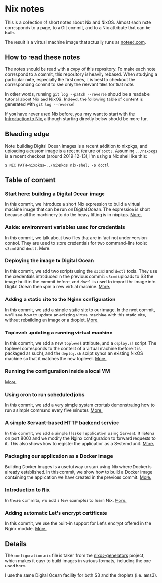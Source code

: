 # Nix notes

This is a collection of short notes about Nix and NixOS. Almost each note
corresponds to a page, to a Git commit, and to a Nix attribute that can be
built.

The result is a virtual machine image that actually runs as
[noteed.com](https://noteed.com).


## How to read these notes

The notes should be read with a copy of this repository. To make each note
correspond to a commit, this repository is heavily rebased. When studying a
particular note, especially the first ones, it is best to checkout the
corresponding commit to see only the relevant files for that note.

In other words, running `git log --patch --reverse` should be a readable
tutorial about Nix and NixOS. Indeed, the following table of content is
generated with `git log --reverse`!

If you have never used Nix before, you may want to start with the [Introduction
to Nix](site/intro/index.md), although starting directly below should be more
fun.


## Bleeding edge

Note: building Digital Ocean images is a recent addition to nixpkgs, and
uploading a custom image is a recent feature of `doctl`. Assuming `../nixpkgs`
is a recent checkout (around 2019-12-13), I'm using a Nix shell like this:

```
$ NIX_PATH=nixpkgs=../nixpkgs nix-shell -p doctl
```


## Table of content


### Start here: building a Digital Ocean image

In this commit, we introduce a short Nix expression to build a virtual machine
image that can be run on Digital Ocean. The expression is short because all the
machinery to do the heavy lifting is in nixpkgs. [More.](site/image.md)


### Aside: environment variables used for credentials

In this commit, we talk about two files that are in fact not under version-control.
They are used to store credentials for two command-line tools: `s3cmd` and `doctl`.
[More.](site/credentials.md)


### Deploying the image to Digital Ocean

In this commit, we add two scripts using the `s3cmd` and `doctl` tools. They
use the credentials introduced in the previous commit: `s3cmd` uploads to S3
the image built in the commit before, and `doctl` is used to import the image
into Digital Ocean then spin a new virtual machine. [More.](site/deploying.md)


### Adding a static site to the Nginx configuration

In this commit, we add a simple static site to our image. In the next commit,
we'll see how to update an existing virtual machine with this static site,
without rebuilding an image or a droplet. [More.](site/site.md)


### Toplevel: updating a running virtual machine

In this commit, we add a new `toplevel` attribute, and a `deploy.sh` script.
The toplevel corresponds to the content of a virtual machine (before it is
packaged as such), and the `deploy.sh` script syncs an existing NixOS machine
so that it matches the new toplevel. [More.](site/toplevel.md)


### Running the configuration inside a local VM

[More.](site/runvm.md)


### Using cron to run scheduled jobs

In this commit, we add a very simple system crontab demonstrating how to run a
simple command every five minutes. [More.](site/cron.md)


### A simple Servant-based HTTP backend service

In this commit, we add a simple Haskell application using Servant. It listens
on port 8000 and we modify the Nginx configuration to forward requests to it.
This also shows how to register the application as a Systemd unit.
[More.](site/app.md)


### Packaging our application as a Docker image

Building Docker images is a useful way to start using Nix where Docker is
already established. In this commit, we show how to build a Docker image
containing the application we have created in the previous commit. [More.](site/docker.md)


### Introduction to Nix

In these commits, we add a few examples to learn Nix.
[More.](site/intro/index.md)


### Adding automatic Let's encrypt certificate

In this commit, we use the built-in support for Let's encrypt offered in the
Nginx module. [More.](site/letsencrypt.md)


## Details

The `configuration.nix` file is taken from the
[nixos-generators](https://github.com/nix-community/nixos-generators) project,
which makes it easy to build images in various formats, including the one used
here.

I use the same Digital Ocean facility for both S3 and the droplets (i.e. ams3).
